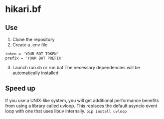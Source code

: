# hikari.bf

## Use
1. Clone the repository
2. Create a .env file
```
token = 'YOUR BOT TOKEN'
prefix = 'YOUR BOT PREFIX'
```
3. Launch run.sh or run.bat
The necessary dependencies will be automatically installed
## Speed up
If you use a UNIX-like system, you will get additional performance benefits from using a library called uvloop. This replaces the default asyncio event loop with one that uses libuv internally.
`pip install uvloop`
